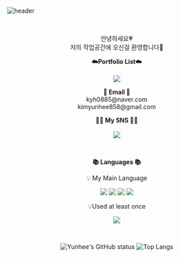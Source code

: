 
![header](https://capsule-render.vercel.app/api?type=waving&color=81C5E7&height=300&section=header&text=Welcome&fontSize=100&fontColor=FFFFFF)

<br>

<p align="center">
안녕하세요💗<br>
저의 작업공간에 오신걸 환영합니다👋<br>

</p>

<p align="center">
    <Strong>☁️Portfolio List☁️</Strong><br><br>
    <a href="https://fifth-seeker-4e6.notion.site/Yunhee-Kim-411ee46cd6854e3da81513b6a730d854" target="_blank"><img src="https://img.shields.io/badge/Notion-B5B2D8?style=flat-square&logo=Notion&logoColor=black"/></a>
    <br>
   
 <p align="center">
<Strong>📧 Email 📧</Strong><br>kyh0885@naver.com<br>kimyunhee858@gmail.com<br>

<p align="center">
<Strong> 🙋‍♀️ My SNS 🙋‍♂️</Strong><br><br>
<a href="https://www.instagram.com/yuni__311/" target="_blank"><img src="https://img.shields.io/badge/Instagram-FCAEAE?style=flat-square&logo=Instagram&logoColor=black"/></a>
    <br>

</p>



<br>

<p align="center">
    <Strong>📚 Languages 📚</Strong><br>
</p>

<p align="center" display="inline-block">
    💡 My Main Language <br>
</p>
<p align="center" display="inline-block">
    <img src="https://img.shields.io/badge/C-2F65A7?style=for-the-badge&logo=C&logoColor=white"> 
    <img src="https://img.shields.io/badge/C++-2F65A7?style=for-the-badge&logo=c%2B%2B&&logoColor=white"> 
    <img src="https://img.shields.io/badge/Python-2F65A7?style=for-the-badge&logo=python&logoColor=white">
    <img src="https://img.shields.io/badge/Linux-FCC624?style=for-the-badge&logo=Linux&logoColor=white">
    
</p>


<p align="center">
    💡Used at least once
</p>
<p align="center" display="inline-block">
  <img src="https://img.shields.io/badge/JAVA-2F65A7?style=for-the-badge&logo=Java&logoColor=white"> 
</p>

<br>

<div align="center">
    
![Yunhee's GitHub status](https://github-readme-stats.vercel.app/api?username=kyh0885&theme=prussian&show_icons=true)
![Top Langs](https://github-readme-stats.vercel.app/api/top-langs/?username=kyh0885&layout=compact&theme=tokyonight)
    
</div>

